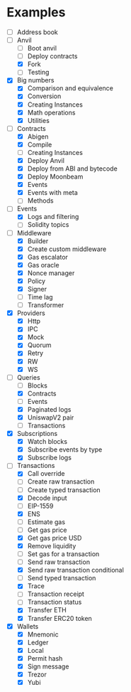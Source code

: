 # Examples
- [ ] Address book
- [ ] Anvil
    - [ ] Boot anvil
    - [ ] Deploy contracts
    - [x] Fork
    - [ ] Testing
- [x] Big numbers
    - [x] Comparison and equivalence
    - [x] Conversion
    - [x] Creating Instances
    - [x] Math operations
    - [x] Utilities
- [ ] Contracts
    - [x] Abigen
    - [x] Compile
    - [ ] Creating Instances
    - [x] Deploy Anvil
    - [x] Deploy from ABI and bytecode
    - [x] Deploy Moonbeam
    - [x] Events
    - [x] Events with meta
    - [ ] Methods
- [ ] Events
  - [x] Logs and filtering
  - [ ] Solidity topics
- [ ] Middleware
  - [x] Builder
  - [x] Create custom middleware
  - [x] Gas escalator
  - [x] Gas oracle
  - [x] Nonce manager
  - [x] Policy
  - [x] Signer
  - [ ] Time lag
  - [ ] Transformer
- [x] Providers
  - [x] Http
  - [x] IPC
  - [x] Mock 
  - [x] Quorum
  - [x] Retry
  - [x] RW
  - [x] WS
- [ ] Queries
  - [ ] Blocks
  - [x] Contracts
  - [ ] Events
  - [x] Paginated logs
  - [x] UniswapV2 pair
  - [ ] Transactions
- [x] Subscriptions
  - [x] Watch blocks
  - [x] Subscribe events by type
  - [x] Subscribe logs
- [ ] Transactions
  - [x] Call override
  - [ ] Create raw transaction
  - [ ] Create typed transaction
  - [x] Decode input
  - [ ] EIP-1559
  - [x] ENS
  - [ ] Estimate gas
  - [ ] Get gas price
  - [x] Get gas price USD
  - [x] Remove liquidity
  - [ ] Set gas for a transaction
  - [ ] Send raw transaction
  - [x] Send raw transaction conditional
  - [ ] Send typed transaction
  - [x] Trace
  - [ ] Transaction receipt
  - [ ] Transaction status
  - [x] Transfer ETH
  - [X] Transfer ERC20 token
- [x] Wallets
  - [x] Mnemonic
  - [x] Ledger
  - [x] Local
  - [x] Permit hash
  - [x] Sign message
  - [x] Trezor
  - [x] Yubi
